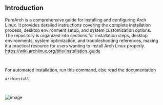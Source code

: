## Introduction
PureArch is a comprehensive guide for installing and configuring Arch Linux. It provides detailed instructions covering the complete installation process, desktop environment setup, and system customization options. The repository is organized into sections for installation steps, desktop environments, system optimization, and troubleshooting references, making it a practical resource for users wanting to install Arch Linux properly. https://wiki.archlinux.org/title/Installation_guide

<br>

For automated installation, run this command, else read the documentation
```
archinstall
```

<br>

![image](https://github.com/user-attachments/assets/b0148821-fb31-4bcc-aea6-03c518473b00)

